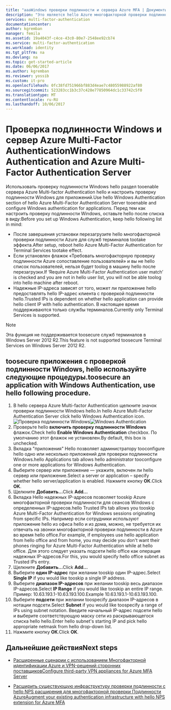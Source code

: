 ```yaml
---
title: "aaaWindows проверки подлинности и сервера Azure MFA | Документы Microsoft"
description: "Это является hello Azure многофакторной проверки подлинности, будет полезен при развертывании проверки подлинности Windows и сервера Azure Multi-factor Authentication."
services: multi-factor-authentication
documentationcenter: 
author: kgremban
manager: femila
ms.assetid: 19a4043f-c4ce-43c0-80e7-2548ee92cb74
ms.service: multi-factor-authentication
ms.workload: identity
ms.tgt_pltfrm: na
ms.devlang: na
ms.topic: get-started-article
ms.date: 06/06/2017
ms.author: kgremban
ms.reviewer: yossib
ms.custom: it-pro
ms.openlocfilehash: 0fc38fd751966bf883d4eae7c48055988922af80
ms.sourcegitcommit: 523283cc1b3c37c428e77850964dc1c33742c5f0
ms.translationtype: MT
ms.contentlocale: ru-RU
ms.lasthandoff: 10/06/2017
---
```

# <a name="windows-authentication-and-azure-multi-factor-authentication-server"></a><span data-ttu-id="18900-103">Проверка подлинности Windows и сервер Azure Multi-Factor Authentication</span><span class="sxs-lookup"><span data-stu-id="18900-103">Windows Authentication and Azure Multi-Factor Authentication Server</span></span>
<span data-ttu-id="18900-104">Использовать проверку подлинности Windows hello раздел tooenable сервера Azure Multi-factor Authentication hello и настроить проверку подлинности Windows для приложений.</span><span class="sxs-lookup"><span data-stu-id="18900-104">Use hello Windows Authentication section of hello Azure Multi-Factor Authentication Server tooenable and configure Windows authentication for applications.</span></span> <span data-ttu-id="18900-105">Перед тем как настроить проверку подлинности Windows, оставьте hello после списка в виду:</span><span class="sxs-lookup"><span data-stu-id="18900-105">Before you set up Windows Authentication, keep hello following list in mind:</span></span>

* <span data-ttu-id="18900-106">После завершения установки перезагрузите hello многофакторной проверки подлинности Azure для служб терминалов tootake эффекта.</span><span class="sxs-lookup"><span data-stu-id="18900-106">After setup, reboot hello Azure Multi-Factor Authentication for Terminal Services tootake effect.</span></span>
* <span data-ttu-id="18900-107">Если установлен флажок «Требовать многофакторную проверку подлинности Azure сопоставление пользователей» и вы не hello список пользователей, нельзя будет toolog в машину hello после перезагрузки.</span><span class="sxs-lookup"><span data-stu-id="18900-107">If ‘Require Azure Multi-Factor Authentication user match’ is checked and you are not in hello user list, you will not be able toolog into hello machine after reboot.</span></span>
* <span data-ttu-id="18900-108">Надежные IP-адреса зависят от того, может ли приложение hello предоставлять hello IP-адрес клиента с проверкой подлинности hello.</span><span class="sxs-lookup"><span data-stu-id="18900-108">Trusted IPs is dependent on whether hello application can provide hello client IP with hello authentication.</span></span> <span data-ttu-id="18900-109">В настоящее время поддерживаются только службы терминалов.</span><span class="sxs-lookup"><span data-stu-id="18900-109">Currently only Terminal Services is supported.</span></span>  

> [!NOTE]
> <span data-ttu-id="18900-110">Эта функция не поддерживается toosecure служб терминалов в Windows Server 2012 R2.</span><span class="sxs-lookup"><span data-stu-id="18900-110">This feature is not supported toosecure Terminal Services on Windows Server 2012 R2.</span></span>

## <a name="toosecure-an-application-with-windows-authentication-use-hello-following-procedure"></a><span data-ttu-id="18900-111">toosecure приложения с проверкой подлинности Windows, hello используйте следующие процедуры.</span><span class="sxs-lookup"><span data-stu-id="18900-111">toosecure an application with Windows Authentication, use hello following procedure.</span></span>
1. <span data-ttu-id="18900-112">В hello сервера Azure Multi-factor Authentication щелкните значок проверки подлинности Windows hello.</span><span class="sxs-lookup"><span data-stu-id="18900-112">In hello Azure Multi-Factor Authentication Server click hello Windows Authentication icon.</span></span>
   <span data-ttu-id="18900-113">![Проверка подлинности Windows](./media/multi-factor-authentication-get-started-server-windows/windowsauth.png)</span><span class="sxs-lookup"><span data-stu-id="18900-113">![Windows Authentication](./media/multi-factor-authentication-get-started-server-windows/windowsauth.png)</span></span>
2. <span data-ttu-id="18900-114">Проверьте hello **включить проверку подлинности Windows** флажок.</span><span class="sxs-lookup"><span data-stu-id="18900-114">Check hello **Enable Windows Authentication** checkbox.</span></span> <span data-ttu-id="18900-115">По умолчанию этот флажок не установлен.</span><span class="sxs-lookup"><span data-stu-id="18900-115">By default, this box is unchecked.</span></span>
3. <span data-ttu-id="18900-116">Вкладка "приложения" Hello позволяет администратору tooconfigure hello одно или несколько приложений для проверки подлинности Windows.</span><span class="sxs-lookup"><span data-stu-id="18900-116">hello Applications tab allows hello administrator tooconfigure one or more applications for Windows Authentication.</span></span>
4. <span data-ttu-id="18900-117">Выберите сервер или приложение — укажите, включен ли hello сервер или приложение.</span><span class="sxs-lookup"><span data-stu-id="18900-117">Select a server or application – specify whether hello server/application is enabled.</span></span> <span data-ttu-id="18900-118">Нажмите кнопку **ОК**.</span><span class="sxs-lookup"><span data-stu-id="18900-118">Click **OK**.</span></span>
5. <span data-ttu-id="18900-119">Щелкните **Добавить…**</span><span class="sxs-lookup"><span data-stu-id="18900-119">Click **Add…**</span></span>
6. <span data-ttu-id="18900-120">Вкладка Hello надежных IP-адресов позволяет tooskip Azure многофакторной проверки подлинности для сеансов Windows с определенных IP-адресов.</span><span class="sxs-lookup"><span data-stu-id="18900-120">hello Trusted IPs tab allows you tooskip Azure Multi-Factor Authentication for Windows sessions originating from specific IPs.</span></span> <span data-ttu-id="18900-121">Например если сотрудники используют приложение hello из офиса hello и из дома, можно, не требуется их отвечать на звонки многофакторной проверки подлинности в Azure во время hello office.</span><span class="sxs-lookup"><span data-stu-id="18900-121">For example, if employees use hello application from hello office and from home, you may decide you don't want their phones ringing for Azure Multi-Factor Authentication while at hello office.</span></span> <span data-ttu-id="18900-122">Для этого следует указать подсети hello office как операция надежных IP-адресов.</span><span class="sxs-lookup"><span data-stu-id="18900-122">For this, you would specify hello office subnet as Trusted IPs entry.</span></span>
7. <span data-ttu-id="18900-123">Щелкните **Добавить…**</span><span class="sxs-lookup"><span data-stu-id="18900-123">Click **Add…**</span></span>
8. <span data-ttu-id="18900-124">Выберите **один IP-адрес** при желании tooskip один IP-адрес.</span><span class="sxs-lookup"><span data-stu-id="18900-124">Select **Single IP** if you would like tooskip a single IP address.</span></span>
9. <span data-ttu-id="18900-125">Выберите **диапазон IP-адресов** при желании tooskip весь диапазон IP-адресов.</span><span class="sxs-lookup"><span data-stu-id="18900-125">Select **IP Range** if you would like tooskip an entire IP range.</span></span> <span data-ttu-id="18900-126">Пример: 10.63.193.1-10.63.193.100.</span><span class="sxs-lookup"><span data-stu-id="18900-126">Example 10.63.193.1-10.63.193.100.</span></span>
10. <span data-ttu-id="18900-127">Выберите **подсети** при желании toospecify диапазон IP-адресов в нотации подсети.</span><span class="sxs-lookup"><span data-stu-id="18900-127">Select **Subnet** if you would like toospecify a range of IPs using subnet notation.</span></span> <span data-ttu-id="18900-128">Введите начальный IP-адрес подсети hello и выберите соответствующую маску сети из раскрывающегося списка hello hello.</span><span class="sxs-lookup"><span data-stu-id="18900-128">Enter hello subnet's starting IP and pick hello appropriate netmask from hello drop-down list.</span></span>
11. <span data-ttu-id="18900-129">Нажмите кнопку **ОК**.</span><span class="sxs-lookup"><span data-stu-id="18900-129">Click **OK**.</span></span>

## <a name="next-steps"></a><span data-ttu-id="18900-130">Дальнейшие действия</span><span class="sxs-lookup"><span data-stu-id="18900-130">Next steps</span></span>

- [<span data-ttu-id="18900-131">Расширенные сценарии с использованием Многофакторной идентификации Azure и VPN-решений сторонних поставщиков</span><span class="sxs-lookup"><span data-stu-id="18900-131">Configure third-party VPN appliances for Azure MFA Server</span></span>](multi-factor-authentication-advanced-vpn-configurations.md)

- [<span data-ttu-id="18900-132">Расширить существующую инфраструктуру проверки подлинности с hello NPS расширения для многофакторной проверки Подлинности Azure</span><span class="sxs-lookup"><span data-stu-id="18900-132">Augment your existing authentication infrastructure with hello NPS extension for Azure MFA</span></span>](multi-factor-authentication-nps-extension.md)
